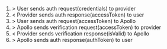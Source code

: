 1. \> User sends auth request(credentials) to provider
2. \< Provider sends auth response(accessToken) to user
3. \> User sends auth request(accessToken) to Apollo
4. \> Apollo sends verification request(accessToken) to provider
5. \< Provider sends verification response(isValid) to Apollo
6. \> Apollo sends auth response(authToken) to user